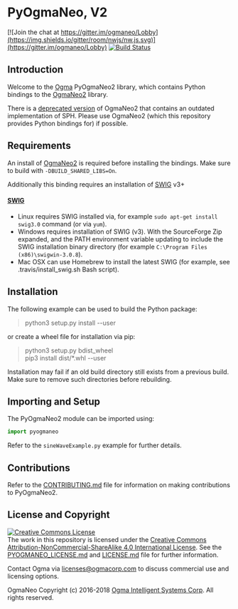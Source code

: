 <!---
  PyOgmaNeo
  Copyright(c) 2016-2020 Ogma Intelligent Systems Corp. All rights reserved.

  This copy of OgmaNeo is licensed to you under the terms described
  in the PYOGMANEO_LICENSE.md file included in this distribution.
--->

# PyOgmaNeo, V2

[![Join the chat at https://gitter.im/ogmaneo/Lobby](https://img.shields.io/gitter/room/nwjs/nw.js.svg)](https://gitter.im/ogmaneo/Lobby) [![Build Status](https://travis-ci.org/ogmacorp/OgmaNeo.svg?branch=master)](https://travis-ci.org/ogmacorp/OgmaNeo)

## Introduction 

Welcome to the [Ogma](https://ogmacorp.com) PyOgmaNeo2 library, which contains Python bindings to the [OgmaNeo2](https://github.com/ogmacorp/OgmaNeo2) library.

There is a [deprecated version](https://github.com/ogmacorp/OgmaNeo) of OgmaNeo2 that contains an outdated implementation of SPH. Please use OgmaNeo2 (which this repository provides Python bindings for) if possible.

## Requirements

An install of [OgmaNeo2](https://github.com/ogmacorp/OgmaNeo2) is required before installing the bindings. Make sure to build with `-DBUILD_SHARED_LIBS=On`.

Additionally this binding requires an installation of [SWIG](http://www.swig.org/) v3+

#### [SWIG](http://www.swig.org/)

- Linux requires SWIG installed via, for example ```sudo apt-get install swig3.0``` command (or via ```yum```).
- Windows requires installation of SWIG (v3). With the SourceForge Zip expanded, and the PATH environment variable updating to include the SWIG installation binary directory (for example `C:\Program Files (x86)\swigwin-3.0.8`).
- Mac OSX can use Homebrew to install the latest SWIG (for example, see .travis/install_swig.sh Bash script).

## Installation

The following example can be used to build the Python package:

> python3 setup.py install --user  

or create a wheel file for installation via pip:

> python3 setup.py bdist_wheel  
> pip3 install dist/*.whl --user

Installation may fail if an old build directory still exists from a previous build. Make sure to remove such directories before rebuilding.

## Importing and Setup

The PyOgmaNeo2 module can be imported using:

```python
import pyogmaneo
```

Refer to the `sineWaveExample.py` example for further details.

## Contributions

Refer to the [CONTRIBUTING.md](./CONTRIBUTING.md) file for information on making contributions to PyOgmaNeo2.

## License and Copyright

<a rel="license" href="http://creativecommons.org/licenses/by-nc-sa/4.0/"><img alt="Creative Commons License" style="border-width:0" src="https://i.creativecommons.org/l/by-nc-sa/4.0/88x31.png" /></a><br />The work in this repository is licensed under the <a rel="license" href="http://creativecommons.org/licenses/by-nc-sa/4.0/">Creative Commons Attribution-NonCommercial-ShareAlike 4.0 International License</a>. See the  [PYOGMANEO_LICENSE.md](./PYOGMANEO_LICENSE.md) and [LICENSE.md](./LICENSE.md) file for further information.

Contact Ogma via licenses@ogmacorp.com to discuss commercial use and licensing options.

OgmaNeo Copyright (c) 2016-2018 [Ogma Intelligent Systems Corp](https://ogmacorp.com). All rights reserved.

